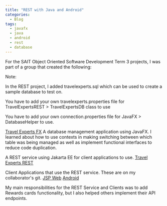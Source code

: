```yaml
---
title: "REST with Java and Android"
categories:
  - Blog
tags:
  - javafx
  - java
  - android
  - rest
  - database
---
```

For the SAIT Object Oriented Software Development Term 3 projects, I was part of a group that created the following:

Note: 

In the REST project, I added travelexperts.sql which can be used to create a sample database to test on.

You have to add your own travelexperts.properties file for TravelExpertsREST > TravelExpertsDB class to use

You have to add your own connection.properties file for JavaFX > DatabaseHelper to use.

<a href="https://github.com/MackenzieWhitney1/TravelExpertsFX">Travel Experts FX</a>
A database management application using JavaFX. I learned about how to use contexts
in making switching between which table was being managed as well as implement
functional interfaces to reduce code duplication.

A REST service using Jakarta EE for client applications to use.
<a href="https://github.com/MackenzieWhitney1/TravelExpertsREST">Travel Experts REST</a>

Client Applications that use the REST service. These are on my collaborator's git. 
<a href="https://github.com/neiladavan/TravelExpertJSPWeb">JSP Web</a>
<a href="https://github.com/neiladavan/TravelExpertsAndroidApp">Android</a>

My main responsibilities for the REST Service and Clients was to add Rewards cards functionality, 
but I also helped others implement their API endpoints.